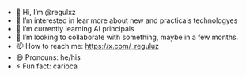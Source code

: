 - 👋 Hi, I’m @regulxz
- 👀 I’m interested in lear more about new and  practicals technologyes
- 🌱 I’m currently learning AI principals
- 💞️ I’m looking to collaborate with something, maybe in a few months.
- 📫 How to reach me: https://x.com/_reguluz
- 😄 Pronouns: he/his
- ⚡ Fun fact: carioca 

<!---
regulxz/regulxz is a ✨ special ✨ repository because its `README.md` (this file) appears on your GitHub profile.
You can click the Preview link to take a look at your changes.
--->
